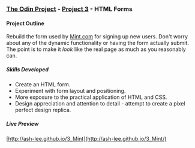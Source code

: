 ### [The Odin Project](http://www.theodinproject.com/) - [Project 3](http://www.theodinproject.com/html5-and-css3/html-forms) - HTML Forms

#### Project Outline
Rebuild the form used by [Mint.com](https://wwws.mint.com/login.event?task=S) for signing up new users. Don't worry about any of the dynamic functionality or having the form actually submit. The point is to make it _look_ like the real page as much as you reasonably can.

##### Skills Developed
<ul>
	<li>Create an HTML form.</li>
    <li>Experiment with form layout and positioning.</li>
	<li>More exposure to the practical application of HTML and CSS.</li>
	<li>Design appreciation and attention to detail - attempt to create a pixel perfect design replica.</li>
</ul>

##### Live Preview
[http://ash-lee.github.io/3_Mint](http://ash-lee.github.io/3_Mint/)